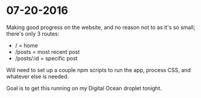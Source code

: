 # 07-20-2016

Making good progress on the website, and no reason not to as it's so small; there's only 3 routes:

- / = home
- /posts = most recent post
- /posts/:id = specific post

Will need to set up a couple npm scripts to run the app, process CSS, and whatever else is needed.

Goal is to get this running on my Digital Ocean droplet tonight.